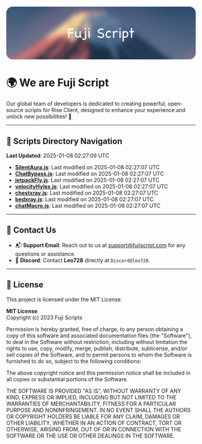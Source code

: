 ![Banner](.github/b.webp)

# 🌍 **We are Fuji Script**

Our global team of developers is dedicated to creating powerful, open-source scripts for Rise Client, designed to enhance your experience and unlock new possibilities! 🌟

---
<!-- SCRIPTS_NAVIGATION_START -->
## 📂 **Scripts Directory Navigation**

**Last Updated**: 2025-01-08 02:27:09 UTC

- **[SilentAura.js](scripts/SilentAura.js)**: Last modified on 2025-01-08 02:27:07 UTC
- **[ChatBypass.js](scripts/ChatBypass.js)**: Last modified on 2025-01-08 02:27:07 UTC
- **[jetpackFly.js](scripts/jetpackFly.js)**: Last modified on 2025-01-08 02:27:07 UTC
- **[velocityHylex.js](scripts/velocityHylex.js)**: Last modified on 2025-01-08 02:27:07 UTC
- **[chestxray.js](scripts/chestxray.js)**: Last modified on 2025-01-08 02:27:07 UTC
- **[bedxray.js](scripts/bedxray.js)**: Last modified on 2025-01-08 02:27:07 UTC
- **[chatMacro.js](scripts/chatMacro.js)**: Last modified on 2025-01-08 02:27:07 UTC

<!-- SCRIPTS_NAVIGATION_END -->

---

## 💬 **Contact Us**  
- 📬 **Support Email**: Reach out to us at [support@fujiscript.com](mailto:support@fujiscript.com) for any questions or assistance.  
- 💬 **Discord**: Contact **Leo728** directly at `Discord@leo728`.

---

## 📜 **License**

This project is licensed under the MIT License.  

**MIT License**  
Copyright (c) 2023 Fuji Scripts  

Permission is hereby granted, free of charge, to any person obtaining a copy of this software and associated documentation files (the "Software"), to deal in the Software without restriction, including without limitation the rights to use, copy, modify, merge, publish, distribute, sublicense, and/or sell copies of the Software, and to permit persons to whom the Software is furnished to do so, subject to the following conditions:  

The above copyright notice and this permission notice shall be included in all copies or substantial portions of the Software.  

THE SOFTWARE IS PROVIDED "AS IS", WITHOUT WARRANTY OF ANY KIND, EXPRESS OR IMPLIED, INCLUDING BUT NOT LIMITED TO THE WARRANTIES OF MERCHANTABILITY, FITNESS FOR A PARTICULAR PURPOSE AND NONINFRINGEMENT. IN NO EVENT SHALL THE AUTHORS OR COPYRIGHT HOLDERS BE LIABLE FOR ANY CLAIM, DAMAGES OR OTHER LIABILITY, WHETHER IN AN ACTION OF CONTRACT, TORT OR OTHERWISE, ARISING FROM, OUT OF OR IN CONNECTION WITH THE SOFTWARE OR THE USE OR OTHER DEALINGS IN THE SOFTWARE.  
